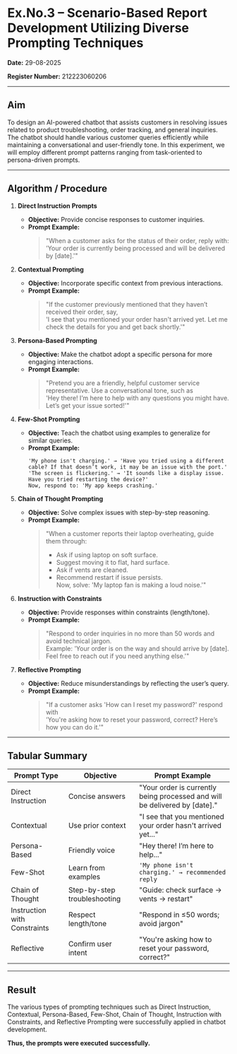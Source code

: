 # Ex.No.3 – Scenario-Based Report Development Utilizing Diverse Prompting Techniques  

**Date:**  29-08-2025 

**Register Number:**  212223060206

---

## Aim  
To design an AI-powered chatbot that assists customers in resolving issues related to product troubleshooting, order tracking, and general inquiries. The chatbot should handle various customer queries efficiently while maintaining a conversational and user-friendly tone. In this experiment, we will employ different prompt patterns ranging from task-oriented to persona-driven prompts.

---

## Algorithm / Procedure  

1. **Direct Instruction Prompts**  
   - **Objective:** Provide concise responses to customer inquiries.  
   - **Prompt Example:**  
     > "When a customer asks for the status of their order, reply with:  
     > 'Your order is currently being processed and will be delivered by [date].'"

2. **Contextual Prompting**  
   - **Objective:** Incorporate specific context from previous interactions.  
   - **Prompt Example:**  
     > "If the customer previously mentioned that they haven’t received their order, say,  
     > 'I see that you mentioned your order hasn't arrived yet. Let me check the details for you and get back shortly.'"

3. **Persona-Based Prompting**  
   - **Objective:** Make the chatbot adopt a specific persona for more engaging interactions.  
   - **Prompt Example:**  
     > "Pretend you are a friendly, helpful customer service representative. Use a conversational tone, such as  
     > 'Hey there! I’m here to help with any questions you might have. Let’s get your issue sorted!'"

4. **Few-Shot Prompting**  
   - **Objective:** Teach the chatbot using examples to generalize for similar queries.  
   - **Prompt Example:**  
     ```
     'My phone isn't charging.' → 'Have you tried using a different cable? If that doesn’t work, it may be an issue with the port.'  
     'The screen is flickering.' → 'It sounds like a display issue. Have you tried restarting the device?'  
     Now, respond to: 'My app keeps crashing.'  
     ```

5. **Chain of Thought Prompting**  
   - **Objective:** Solve complex issues with step-by-step reasoning.  
   - **Prompt Example:**  
     > "When a customer reports their laptop overheating, guide them through:  
     > - Ask if using laptop on soft surface.  
     > - Suggest moving it to flat, hard surface.  
     > - Ask if vents are cleaned.  
     > - Recommend restart if issue persists.  
     > Now, solve: 'My laptop fan is making a loud noise.'"

6. **Instruction with Constraints**  
   - **Objective:** Provide responses within constraints (length/tone).  
   - **Prompt Example:**  
     > "Respond to order inquiries in no more than 50 words and avoid technical jargon.  
     > Example: 'Your order is on the way and should arrive by [date]. Feel free to reach out if you need anything else.'"

7. **Reflective Prompting**  
   - **Objective:** Reduce misunderstandings by reflecting the user’s query.  
   - **Prompt Example:**  
     > "If a customer asks 'How can I reset my password?' respond with  
     > 'You're asking how to reset your password, correct? Here’s how you can do it.'"

---

## Tabular Summary  

| Prompt Type              | Objective                   | Prompt Example                                                                 |
|--------------------------|-----------------------------|-------------------------------------------------------------------------------|
| Direct Instruction       | Concise answers             | "Your order is currently being processed and will be delivered by [date]."    |
| Contextual               | Use prior context           | "I see that you mentioned your order hasn't arrived yet..."                   |
| Persona-Based            | Friendly voice              | "Hey there! I’m here to help..."                                              |
| Few-Shot                 | Learn from examples         | `'My phone isn't charging.' → recommended reply`                              |
| Chain of Thought         | Step-by-step troubleshooting| "Guide: check surface → vents → restart"                                      |
| Instruction with Constraints | Respect length/tone    | "Respond in ≤50 words; avoid jargon"                                          |
| Reflective               | Confirm user intent         | "You're asking how to reset your password, correct?"                          |

---

## Result  
The various types of prompting techniques such as Direct Instruction, Contextual, Persona-Based, Few-Shot, Chain of Thought, Instruction with Constraints, and Reflective Prompting were successfully applied in chatbot development.  

**Thus, the prompts were executed successfully.**
